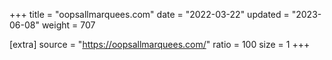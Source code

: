 +++
title = "oopsallmarquees.com"
date = "2022-03-22"
updated = "2023-06-08"
weight = 707

[extra]
source = "https://oopsallmarquees.com/"
ratio = 100
size = 1
+++
